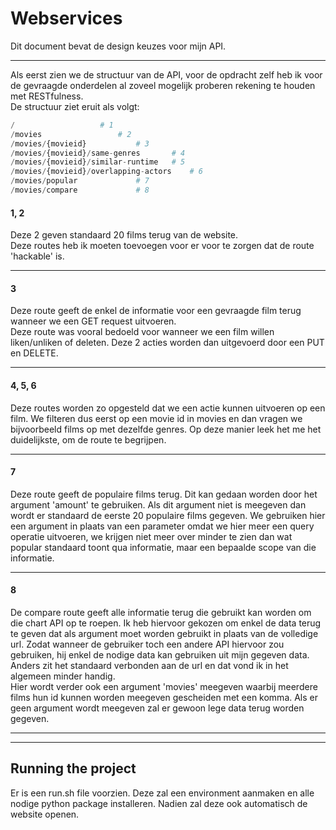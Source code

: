 # Webservices

Dit document bevat de design keuzes voor mijn API.

---

Als eerst zien we de structuur van de API, voor de opdracht zelf heb ik voor de gevraagde onderdelen al zoveel mogelijk proberen rekening te houden met RESTfulness.  
De structuur ziet eruit als volgt:  
```py
/					# 1
/movies					# 2
/movies/{movieid}			# 3
/movies/{movieid}/same-genres		# 4
/movies/{movieid}/similar-runtime	# 5
/movies/{movieid}/overlapping-actors	# 6
/movies/popular				# 7
/movies/compare				# 8
```

#### 1, 2

Deze 2 geven standaard 20 films terug van de website.  
Deze routes heb ik moeten toevoegen voor er voor te zorgen dat de route 'hackable' is.

--- 

#### 3

Deze route geeft de enkel de informatie voor een gevraagde film terug wanneer we een GET request uitvoeren.  
Deze route was vooral bedoeld voor wanneer we een film willen liken/unliken of deleten. Deze 2 acties worden dan uitgevoerd door een PUT en DELETE.

---

#### 4, 5, 6

Deze routes worden zo opgesteld dat we een actie kunnen uitvoeren op een film. We filteren dus eerst op een movie id in movies en dan vragen we bijvoorbeeld films op met dezelfde genres. Op deze manier leek het me het duidelijkste, om de route te begrijpen.

---

#### 7

Deze route geeft de populaire films terug. Dit kan gedaan worden door het argument 'amount' te gebruiken. Als dit argument niet is meegeven dan wordt er standaard de eerste 20 populaire films gegeven. We gebruiken hier een argument in plaats van een parameter omdat we hier meer een query operatie uitvoeren, we krijgen niet meer over minder te zien dan wat popular standaard toont qua informatie, maar een bepaalde scope van die informatie.  

---

#### 8

De compare route geeft alle informatie terug die gebruikt kan worden om die chart API op te roepen. Ik heb hiervoor gekozen om enkel de data terug te geven dat als argument moet worden gebruikt in plaats van de volledige url. Zodat wanneer de gebruiker toch een andere API hiervoor zou gebruiken, hij enkel de nodige data kan gebruiken uit mijn gegeven data. Anders zit het standaard verbonden aan de url en dat vond ik in het algemeen minder handig.  
Hier wordt verder ook een argument 'movies' meegeven waarbij meerdere films hun id kunnen worden meegeven gescheiden met een komma. Als er geen argument wordt meegeven zal er gewoon lege data terug worden gegeven.

---

---

## Running the project

Er is een run.sh file voorzien. Deze zal een environment aanmaken en alle nodige python package installeren. Nadien zal deze ook automatisch de website openen. 

